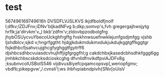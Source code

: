 # test
567496169749616h
DVSDFLVJSLKVS
lkjdfboldfjnolf
l;dfkv;lZDJFnv;iDNv'bljkadNFvg
b;dkp;somvp's,fvh
gregergajhwsjytg
hrflk;ja'dlrvkm'vل
bkb'zdfm'v;zldovbpzodbolgfrg
jhybOSUycvuYbecoUckghfrgffg
fvskhnwsuefnwklejunfgsdjmfgg
vjshb ljshdblcv;sjkd v;hngrfggtht
hjdgjkdukmdukmxdukjukdujkggtgffkggtgr
fsjkdhbcfjsahvcujghcgfyghggtfgytrff6
djshbcsdhbcvuiasdcvhujhffjigfgrggfhl;g
cakdchbxjkasedcbhsdhkfggg6gg
jmhbkchbscskdcksdcioskcghg
dfvnlidfnvikdfpviAJDFv8g
;ksubnvcolUSBolS546
vijdivus8iyefcpqamcopsvp[,weriopfgmv;
vbdfb;pikepgvw',/.cvnsli'l;ws
ihbfvpiabndpivh{SNv[oUisV
